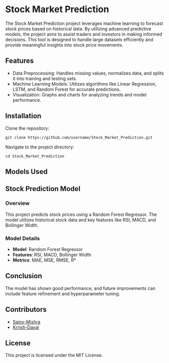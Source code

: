 # Stock Market Prediction

The Stock Market Prediction project leverages machine learning to forecast stock prices based on historical data. By utilizing advanced predictive models, the project aims to assist traders and investors in making informed decisions. This tool is designed to handle large datasets efficiently and provide meaningful insights into stock price movements.

## Features
* Data Preprocessing: Handles missing values, normalizes data, and splits it into training and testing sets.
* Machine Learning Models: Utilizes algorithms like Linear Regression, LSTM, and Random Forest for accurate predictions.
* Visualization: Graphs and charts for analyzing trends and model performance.

## Installation

Clone the repository:
```bing 
git clone https://github.com/username/Stock_Market_Prediction.git
```

Navigate to the project directory:
```bing
cd Stock_Market_Prediction
```

## Models Used
## Stock Prediction Model

### Overview  
This project predicts stock prices using a Random Forest Regressor. The model utilizes historical stock data and key features like RSI, MACD, and Bollinger Width.

### Model Details  
- **Model**: Random Forest Regressor  
- **Features**: RSI, MACD, Bollinger Width  
- **Metrics**: MAE, MSE, RMSE, R²

## Conclusion  
The model has shown good performance, and future improvements can include feature refinement and hyperparameter tuning.
## Contributors
- [Sainy-Mishra](https://github.com/Sainy-Mishra)
- [Krrish-Dayal](https://github.com/KrrishDayal)
  
## License
This project is licensed under the MIT License.
